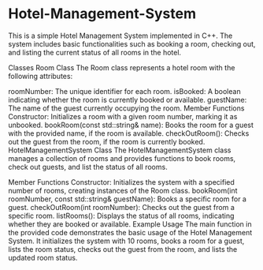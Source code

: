 # Hotel-Management-System
This is a simple Hotel Management System implemented in C++. The system includes basic functionalities such as booking a room, checking out, and listing the current status of all rooms in the hotel.

Classes
Room Class
The Room class represents a hotel room with the following attributes:

roomNumber: The unique identifier for each room.
isBooked: A boolean indicating whether the room is currently booked or available.
guestName: The name of the guest currently occupying the room.
Member Functions
Constructor: Initializes a room with a given room number, marking it as unbooked.
bookRoom(const std::string& name): Books the room for a guest with the provided name, if the room is available.
checkOutRoom(): Checks out the guest from the room, if the room is currently booked.
HotelManagementSystem Class
The HotelManagementSystem class manages a collection of rooms and provides functions to book rooms, check out guests, and list the status of all rooms.

Member Functions
Constructor: Initializes the system with a specified number of rooms, creating instances of the Room class.
bookRoom(int roomNumber, const std::string& guestName): Books a specific room for a guest.
checkOutRoom(int roomNumber): Checks out the guest from a specific room.
listRooms(): Displays the status of all rooms, indicating whether they are booked or available.
Example Usage
The main function in the provided code demonstrates the basic usage of the Hotel Management System. It initializes the system with 10 rooms, books a room for a guest, lists the room status, checks out the guest from the room, and lists the updated room status.
